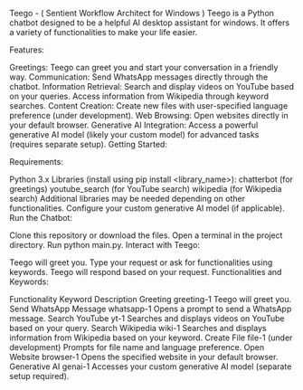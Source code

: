 Teego - ( Sentient Workflow Architect for Windows )
Teego is a Python chatbot designed to be a helpful AI desktop assistant for windows. It offers a variety of functionalities to make your life easier.

Features:

Greetings: Teego can greet you and start your conversation in a friendly way.
Communication: Send WhatsApp messages directly through the chatbot.
Information Retrieval:
Search and display videos on YouTube based on your queries.
Access information from Wikipedia through keyword searches.
Content Creation: Create new files with user-specified language preference (under development).
Web Browsing: Open websites directly in your default browser.
Generative AI Integration: Access a powerful generative AI model (likely your custom model) for advanced tasks (requires separate setup).
Getting Started:

Requirements:

Python 3.x
Libraries (install using pip install <library_name>):
chatterbot (for greetings)
youtube_search (for YouTube search)
wikipedia (for Wikipedia search)
Additional libraries may be needed depending on other functionalities.
Configure your custom generative AI model (if applicable).
Run the Chatbot:

Clone this repository or download the files.
Open a terminal in the project directory.
Run python main.py.
Interact with Teego:

Teego will greet you.
Type your request or ask for functionalities using keywords.
Teego will respond based on your request.
Functionalities and Keywords:

Functionality	Keyword	Description
Greeting	greeting-1	Teego will greet you.
Send WhatsApp Message	whatsapp-1	Opens a prompt to send a WhatsApp message.
Search YouTube	yt-1	Searches and displays videos on YouTube based on your query.
Search Wikipedia	wiki-1	Searches and displays information from Wikipedia based on your keyword.
Create File	file-1 (under development)	Prompts for file name and language preference.
Open Website	browser-1	Opens the specified website in your default browser.
Generative AI	genai-1	Accesses your custom generative AI model (separate setup required).
